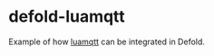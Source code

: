 # defold-luamqtt

Example of how [luamqtt](https://github.com/xHasKx/luamqtt) can be integrated in Defold.
